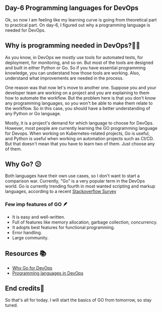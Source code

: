 ## Day-6 Programming languages for DevOps

Ok, so now I am feeling like my learning curve is going from theoretical part to practical part. On day-6, I figured out why a programming language is needed for DevOps.

## Why is programming needed in DevOps?🤷‍♂️
As you know, in DevOps we mostly use tools for automated tests, for deployment, for monitoring, and so on. But most of the tools are designed and built in either Python or Go. So if you have essential programming knowledge, you can understand how those tools are working. Also, understand what improvements are needed in the process.

One reason was that now let's move to another one. Suppose you and your developer team are working on a project and you are explaining to them how to automate the workflow. But the problem here is that you don't know any programming languages, so you won't be able to make them relate to the workflow. So in this case, you should have a better understanding of any Python or Go language.

Mostly, it is a project's demand for which language to choose for DevOps. However, most people are currently learning the GO programming language for Devops. When working on Kubernetes-related projects, Go is useful, and Python is useful when working on automation projects such as CI/CD. But that doesn't mean that you have to learn two of them. Just choose any of them.

## Why Go? 😕
Both languages have their own use cases, so I don't want to start a comparison war. Currently, "Go" is a very popular term in the DevOps world. Go is currently trending fourth in most wanted scripting and markup languages, according to a recent [Stackoverflow Survey](https://bit.ly/3flv3a0)

 ### Few imp features of GO 🪶
- It is easy and well-written.
- Full of features like memory allocation, garbage collection, concurrency.
- It adopts best features for functional programming.
- Error handling.
- Large community.

## Resources 📚
- [Why Go for DevOps](https://thechief.io/c/editorial/why-golang-is-widely-used-in-the-devops-and-cloud-native-space/#:~:text=Go%20is%20good%20and%20often,of%20Go%20libraries%20consisting%20of)
- [ Programming languages in DevOps](https://www.techtarget.com/searchitoperations/tip/Important-DevOps-engineer-programming-languages-to-learn#:~:text=DevOps%20engineers%20should%20understand%20object,the%20programming%20language's%20included%20libraries.)

## End credits👋
So that's all for today. I will start the basics of GO from tomorrow, so stay tuned.
